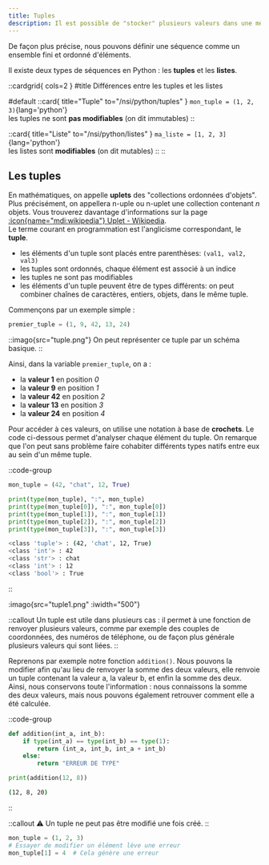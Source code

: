```yaml
---
title: Tuples
description: Il est possible de "stocker" plusieurs valeurs dans une même structure. Ce type de structure est appelé une __séquence__.
---
```

De façon plus précise, nous pouvons définir une séquence comme un ensemble fini et ordonné d'éléments.

Il existe deux types de séquences en Python : les __tuples__ et les __listes__.

::cardgrid{ cols=2 }
#title
Différences entre les tuples et les listes

#default
::card{ title="Tuple" to="/nsi/python/tuples" }
`mon_tuple = (1, 2, 3)`{lang='python'}  
les tuples ne sont __pas modifiables__ (on dit immutables)
::

::card{ title="Liste" to="/nsi/python/listes" }
`ma_liste = [1, 2, 3]`{lang='python'}  
les listes sont __modifiables__ (on dit mutables)
::
::

## Les tuples
En mathématiques, on appelle __uplets__ des "collections ordonnées d'objets". Plus précisément, on appellera n-uple ou n-uplet une collection contenant _n_ objets. Vous trouverez davantage d'informations sur la page [:icon{name="mdi:wikipedia"} Uplet - Wikipedia](https://fr.wikipedia.org/wiki/Uplet).  
Le terme courant en programmation est l'anglicisme correspondant, le __tuple__.  

- les éléments d'un tuple sont placés entre parenthèses: `(val1, val2, val3)`
- les tuples sont ordonnés, chaque élément est associé à un indice
- les tuples ne sont pas modifiables
- les éléments d'un tuple peuvent être de types différents: on peut combiner chaînes de caractères, entiers, objets, dans le même tuple.


Commençons par un exemple simple :

``` python 
premier_tuple = (1, 9, 42, 13, 24)
```

::imago{src="tuple.png"}
On peut représenter ce tuple par un schéma basique.
::

Ainsi, dans la variable `premier_tuple`, on a :

- la __valeur 1__ en position _0_
- la __valeur 9__ en position _1_
- la __valeur 42__ en position _2_
- la __valeur 13__ en position _3_
- la __valeur 24__ en position _4_

Pour accéder à ces valeurs, on utilise une notation à base de __crochets__. Le code ci-dessous permet d'analyser chaque élément du tuple. On remarque que l'on peut sans problème faire cohabiter différents types natifs entre eux au sein d'un même tuple.

::code-group
```python [Analyse de tuple]
mon_tuple = (42, "chat", 12, True)

print(type(mon_tuple), ":", mon_tuple)
print(type(mon_tuple[0]), ":", mon_tuple[0])
print(type(mon_tuple[1]), ":", mon_tuple[1])
print(type(mon_tuple[2]), ":", mon_tuple[2])
print(type(mon_tuple[3]), ":", mon_tuple[3])
```

```bash [résultat]
<class 'tuple'> : (42, 'chat', 12, True)
<class 'int'> : 42
<class 'str'> : chat
<class 'int'> : 12
<class 'bool'> : True
```
::

:imago{src="tuple1.png" :iwidth="500"}

::callout
Un tuple est utile dans plusieurs cas : il permet à une fonction de renvoyer plusieurs valeurs, comme par exemple des couples de coordonnées, des numéros de téléphone, ou de façon plus générale plusieurs valeurs qui sont liées.
::

Reprenons par exemple notre fonction `addition()`. Nous pouvons la modifier afin qu'au lieu de renvoyer la somme des deux valeurs, elle renvoie un tuple contenant la valeur a, la valeur b, et enfin la somme des deux. Ainsi, nous conservons toute l'information : nous connaissons la somme des deux valeurs, mais nous pouvons également retrouver comment elle a été calculée.

::code-group
```python [Fonction addition]
def addition(int_a, int_b):
    if type(int_a) == type(int_b) == type(1):
        return (int_a, int_b, int_a + int_b)
    else:
        return "ERREUR DE TYPE"

print(addition(12, 8))
```

```bash [résultat]
(12, 8, 20)

```
::

::callout
:warning: Un tuple ne peut pas être modifié une fois créé.
::

```py 
mon_tuple = (1, 2, 3)
# Essayer de modifier un élément lève une erreur
mon_tuple[1] = 4  # Cela génère une erreur
```

